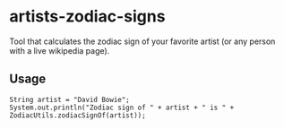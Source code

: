 # artists-zodiac-signs

Tool that calculates the zodiac sign of your favorite artist (or any person with a live wikipedia page).

## Usage
```
String artist = "David Bowie";
System.out.println("Zodiac sign of " + artist + " is " + ZodiacUtils.zodiacSignOf(artist));
```
